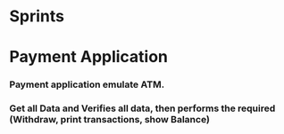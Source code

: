# Sprints

# Payment Application

### Payment application emulate ATM.
### Get all Data and Verifies all data, then performs the required (Withdraw, print transactions, show Balance)